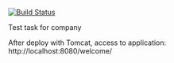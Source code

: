 [![Build Status](https://travis-ci.org/Gafurov0ivan/Welcome.svg?branch=master)](https://travis-ci.org/Gafurov0ivan/Welcome)

Test task for company 

After deploy with Tomcat, access to application:
http://localhost:8080/welcome/
